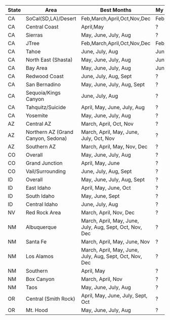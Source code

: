 


| State | Area | Best Months | My Month |
| - | - | - | - |
| CA | SoCal(SD,LA)/Desert | Feb,March,April,Oct,Nov,Dec | Feb,March |
| CA | Central Coast | April,May | ? |
| CA | Sierras | May, June, July, Aug | ? |
| CA | JTree | Feb,March,April,Oct,Nov,Dec | Feb,March |
| CA | Tahoe | June, July, Aug | June, ? |
| CA | North East (Shasta) | May, June, July, Aug | June, ? |
| CA | Bay Area | May, June, July, Aug | June, ? |
| CA | Redwood Coast | June, July, Aug, Sept | ? |
| CA | San Bernadino | May, June, July, Aug, Sept | ? |
| CA | Sequoia/Kings Canyon | June, July, Aug | ? |
| CA | Tahquitz/Suicide | April, May, June, July, Aug | ? |
| CA | Yosemite | May, June, July, Aug | ? |
| AZ | Central AZ | March, April, Oct, Nov | ? |
| AZ | Northern AZ (Grand Canyon, Sedona) | March, April, May, June, July, Oct, Nov | ? |
| AZ | Southern AZ | March, April, May, Nov, Dec | ? |
| CO | Overall | May, June, July, Aug | ? |
| CO | Grand Junction | April, May, June | ? |
| CO | Vail/Surrounding | June, July, Aug, Sept | ? |
| ID | Overall | May, June, July, Aug, Sept | ? |
| ID | East Idaho | April, May, June, Oct | ? |
| ID | South Idaho | May, June, Sept | ? |
| ID | Central Idaho | June, July, Aug | ? |
| NV | Red Rock Area | March, April, Nov, Dec | ? |
| NM | Albuquerque | March, April, May, June, July, Aug, Sept, Oct, Nov, Dec | ? |
| NM | Santa Fe | March, April, May, June, Nov | ? |
| NM | Los Alamos | March, April, May, June, July, Aug, Sept, Oct, Nov, Dec | ? |
| NM | Southern | April, May | ? |
| NM | Box Canyon | March, April, Nov| ? |
| NM | Taos | May, June, July, Aug | ? |
| OR | Central (Smith Rock) | April, May, June, July, Sept, Oct | ? |
| OR | Mt. Hood | May, June, July, Aug | ? |